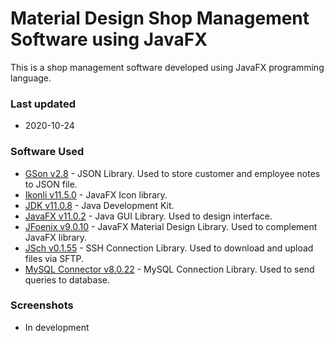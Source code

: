 # Material Design Shop Management Software using JavaFX
This is a shop management software developed using JavaFX programming language.   
### Last updated
* 2020-10-24

### Software Used
  * [GSon v2.8](https://github.com/google/gson) - JSON Library. Used to store customer and employee notes to JSON file.
  * [Ikonli v11.5.0](https://github.com/kordamp/ikonli) - JavaFX Icon library.
  * [JDK v11.0.8](https://github.com/openjdk/jdk) - Java Development Kit.
  * [JavaFX v11.0.2](https://github.com/openjdk/jfx) - Java GUI Library. Used to design interface.
  * [JFoenix v9.0.10](https://github.com/jfoenixadmin/JFoenix) - JavaFX Material Design Library. Used to complement JavaFX library.
  * [JSch v0.1.55](https://github.com/is/jsch) - SSH Connection Library. Used to download and upload files via SFTP.
  * [MySQL Connector v8.0.22](https://github.com/mysql/mysql-connector-j) - MySQL Connection Library. Used to send queries to database.

### Screenshots
* In development
